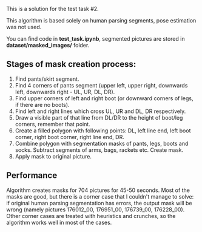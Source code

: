 This is a solution for the test task #2.

This algorithm is based solely on human parsing segments, pose estimation was not used. 

You can find code in **test_task.ipynb**, segmented pictures are stored in **dataset/masked_images/** folder.

## Stages of mask creation process:
1. Find pants/skirt segment.
2. Find 4 corners of pants segment (upper left, upper right, downwards left, downwards right - UL, UR, DL, DR).
3. Find upper corners of left and right boot (or downward corners of legs, if there are no boots).
4. Find left and right lines which cross UL, UR and DL, DR respectively. 
5. Draw a visible part of that line from DL/DR to the height of boot/leg corners, remember that point.
6. Create a filled polygon with following points: DL, left line end, left boot corner, right boot corner, right line end, DR. 
7. Combine polygon with segmentation masks of pants, legs, boots and socks. Subtract segments of arms, bags, rackets etc. Create mask.
8. Apply mask to original picture.

## Performance 
Algorithm creates masks for 704 pictures for 45-50 seconds. Most of the masks are good, but there is a corner case that I couldn't manage to solve: 
if original human parsing segmentation has errors, the output mask will be wrong (namely pictures 176012_00, 176951_00, 176739_00, 176228_00). Other corner cases are treated with 
heuristics and crunches, so the algorithm works well in most of the cases.
